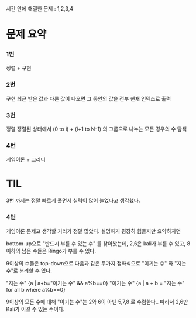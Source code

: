 시간 안에 해결한 문제 : 1,2,3,4

# 문제 요약

### 1번

정렬 + 구현

### 2번

구현
최근 받은 값과 다른 값이 나오면 그 동안의 값을 전부 현재 인덱스로 출력

### 3번

정렬
정렬된 상태에서 (0 to i) + (i+1 to N-1) 의 그룹으로 나누는 모든 경우의 수 탐색

### 4번

게임이론 + 그리디

# TIL

3번 까지는 정말 빠르게 풀면서 실력이 많이 늘었다고 생각했다.

### 4번

게임이론 문제고 생각할 거리가 정말 많았다. 설명하기 굉장히 힘들지만 요약하자면

bottom-up으로 "반드시 부를 수 있는 수" 를 찾아봤는데, 2,6은 kali가 부를 수 있고, 8이하의 남은 수들은 Ringo가 부를 수 있다.

9이상의 수들은 top-down으로 다음과 같은 두가지 점화식으로 "이기는 수" 와 "지는 수"로 분리할 수 있다.

"지는 수" {a | a+b="이기는 수" && a%b==0}
"이기는 수" {a | a + b = "지는 수" for all b where a%b==0}

9이상의 모든 수에 대해 "이기는 수"는 2와 6이 아닌 5,7,8 로 수렴한다.. 따라서 2,6만 Kali가 이길 수 있는 수이다.
